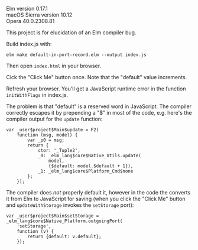 Elm version 0.17.1<br/>
macOS Sierra version 10.12<br/>
Opera 40.0.2308.81


This project is for elucidation of an Elm compiler bug.

Build index.js with:

```
elm make default-in-port-record.elm --output index.js
```

Then open ```index.html``` in your browser.

Cick the "Click Me" button once. Note that the "default" value increments.

Refresh your browser. You'll get a JavaScript runtime error in the function ```initWithFlags``` in index.js.

The problem is that "default" is a reserved word in JavaScript. The compiler correctly escapes it by prepending a "$" in most of the code, e.g. here's the compiler output for the ```update``` function:

```
var _user$project$Main$update = F2(
	function (msg, model) {
		var _p0 = msg;
		return {
			ctor: '_Tuple2',
			_0: _elm_lang$core$Native_Utils.update(
				model,
				{$default: model.$default + 1}),
			_1: _elm_lang$core$Platform_Cmd$none
		};
	});
```

The compiler does _not_ properly default it, however in the code the converts it from Elm to JavaScript for saving (when you click the "Click Me" button and ```updateWithStorage``` invokes the ```setStorage``` port):

```
var _user$project$Main$setStorage = _elm_lang$core$Native_Platform.outgoingPort(
	'setStorage',
	function (v) {
		return {default: v.default};
	});
```
